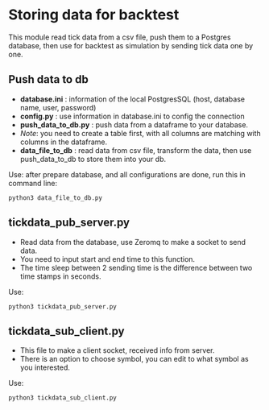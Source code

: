 # Storing data for backtest

This module read tick data from a csv file, push them to a Postgres database, then use for backtest as simulation by sending tick data one by one.

## Push data to db

- **database.ini** : information of the local PostgresSQL (host, database name, user, password)
- **config.py** : use information in database.ini to config the connection
- **push_data_to_db.py** : push data from a dataframe to your database.
- *Note*: you need to create a table first, with all columns are matching with columns in the dataframe.
- **data_file_to_db** : read data from csv file, transform the data, then use push_data_to_db to store them into your db.

Use: after prepare database, and all configurations are done, run this in command line:

```
python3 data_file_to_db.py
```

## tickdata_pub_server.py

- Read data from the database, use Zeromq to make a socket to send data.
- You need to input start and end time to this function.
- The time sleep between 2 sending time is the difference between two time stamps in seconds.

Use:
```
python3 tickdata_pub_server.py
```

## tickdata_sub_client.py

- This file to make a client socket, received info from server.
- There is an option to choose symbol, you can edit to what symbol as you interested.

Use:
```
python3 tickdata_sub_client.py
```
